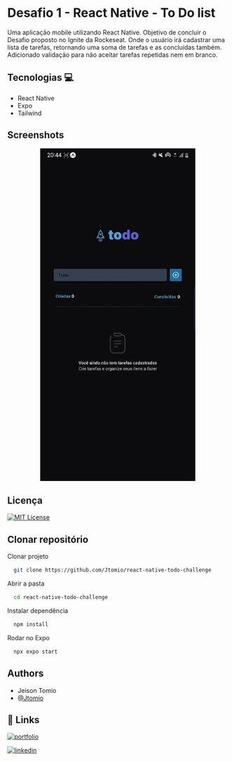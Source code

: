 # Desafio 1 - React Native - To Do list

Uma aplicação mobile utilizando React Native. Objetivo de concluir o Desafio proposto no Ignite da Rockeseat. Onde o usuário irá cadastrar uma lista de tarefas, retornando uma soma de tarefas e as concluídas também. Adicionado validação para não aceitar tarefas repetidas nem em branco.

## Tecnologias 💻

- React Native
- Expo
- Tailwind

## Screenshots

<p align="center">
<img src="./assets/appgif.gif">
</p>

## Licença

[![MIT License](https://img.shields.io/badge/License-MIT-green.svg)](https://choosealicense.com/licenses/mit/)

## Clonar repositório

Clonar projeto

```bash
  git clone https://github.com/Jtomio/react-native-todo-challenge
```

Abrir a pasta

```bash
  cd react-native-todo-challenge
```

Instalar dependência

```bash
  npm install
```

Rodar no Expo

```bash
  npx expo start
```

## Authors

- Jeison Tomio
- [@Jtomio](https://www.github.com/Jtomio)

## 🔗 Links

[![portfolio](https://img.shields.io/badge/my_portfolio-000?style=for-the-badge&logo=ko-fi&logoColor=white)](https://portfoliojeison.vercel.app/)

[![linkedin](https://img.shields.io/badge/linkedin-0A66C2?style=for-the-badge&logo=linkedin&logoColor=white)](https://www.linkedin.com/in/jeison-tomio/)
